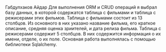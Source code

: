 Габдулхаков Айдар
Для выполнения ORM и CRUD операций я выбрал базу данных, в которой содержатся таблица с фильмами и таблица с режисерами этих фильмов.
Таблица с фильмами состоит из 13 столбцов. Из основного в них указано название фильма, его краткое описание, средняя оценка зриителей, и дата релиза фильма. Таблица с режисерами содержит 5 столбцов. В них содержится информация о их имени, отделе, о их поле. 
Основная работа выполнялась с помощью библиотеки Sqlalchemy.
